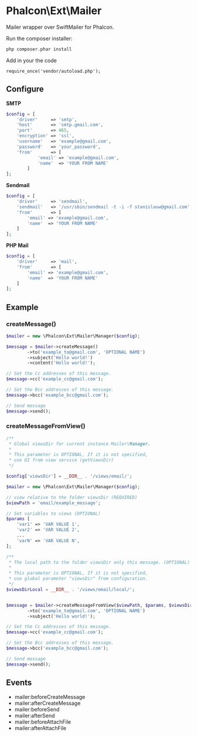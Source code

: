 Phalcon\Ext\Mailer
==============

Mailer wrapper over SwiftMailer for Phalcon.


Run the composer installer:

```bash
php composer.phar install
```

Add in your the code

    require_once('vendor/autoload.php');

## Configure ##

**SMTP**

```php
$config = [
    'driver' 	 => 'smtp',
    'host'	 	 => 'smtp.gmail.com',
    'port'	 	 => 465,
    'encryption' => 'ssl',
    'username'   => 'example@gmail.com',
    'password'	 => 'your_password',
    'from'		 => [
    		'email' => 'example@gmail.com',
    		'name'	=> 'YOUR FROM NAME'
    	]
];
```

**Sendmail**

```php
$config = [
    'driver' 	 => 'sendmail',
	'sendmail' 	 => '/usr/sbin/sendmail -t -i -f stanislavw@gmail.com',
    'from'		 => [
    	'email' => 'example@gmail.com',
    	'name'	=> 'YOUR FROM NAME'
    ]
];
```

**PHP Mail**

```php
$config = [
    'driver' 	 => 'mail',
    'from'		 => [
    	'email' => 'example@gmail.com',
    	'name'	=> 'YOUR FROM NAME'
    ]
];
```

## Example ##

### createMessage() ###

```php
$mailer = new \Phalcon\Ext\Mailer\Manager($config);

$message = $mailer->createMessage()
		->to('example_to@gmail.com', 'OPTIONAL NAME')
		->subject('Hello world!')
		->content('Hello world!');

// Set the Cc addresses of this message.
$message->cc('example_cc@gmail.com');

// Set the Bcc addresses of this message.
$message->bcc('example_bcc@gmail.com');

// Send message
$message->send();
```

### createMessageFromView() ###

```php
/**
 * Global viewsDir for current instance Mailer\Manager.
 * 
 * This parameter is OPTIONAL, If it is not specified, 
 * use DI from view service (getViewsDir)
 */

$config['viewsDir'] = __DIR__ . '/views/email/';

$mailer = new \Phalcon\Ext\Mailer\Manager($config);

// view relative to the folder viewsDir (REQUIRED)
$viewPath = 'email/example_message';

// Set variables to views (OPTIONAL)
$params [ 
	'var1' => 'VAR VALUE 1',
	'var2' => 'VAR VALUE 2',
	...
	'varN' => 'VAR VALUE N',
];

/**
 * The local path to the folder viewsDir only this message. (OPTIONAL)
 * 
 * This parameter is OPTIONAL, If it is not specified, 
 * use global parameter "viewsDir" from configuration.
 */
$viewsDirLocal = __DIR__ . '/views/email/local/';


$message = $mailer->createMessageFromView($viewPath, $params, $viewsDirLocal)
		->to('example_to@gmail.com', 'OPTIONAL NAME')
		->subject('Hello world!');

// Set the Cc addresses of this message.
$message->cc('example_cc@gmail.com');

// Set the Bcc addresses of this message.
$message->bcc('example_bcc@gmail.com');

// Send message
$message->send();
```

## Events ##
- mailer:beforeCreateMessage
- mailer:afterCreateMessage
- mailer:beforeSend
- mailer:afterSend
- mailer:beforeAttachFile
- mailer:afterAttachFile
